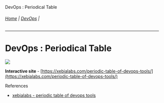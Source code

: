 DevOps :  Periodical Table  

###### [Home](https://github.com/RyKaj/Documentation/blob/master/README.md) | [DevOps](https://github.com/RyKaj/Documentation/tree/master/DevOps/README.md) |
------------

DevOps :  Periodical Table
================================================



  

[![](rest/documentConversion/latest/conversion/thumbnail/458555843/1)](/download/attachments/periodic-table-of-devops-tools-v3-1.pdf?version=1&modificationDate=1569932698433&api=v2)

  

**Interactive site** - [https://xebialabs.com/periodic-table-of-devops-tools/](https://xebialabs.com/periodic-table-of-devops-tools/)

  

References

*   [xebialabs - periodic table of devops tools](https://xebialabs.com/periodic-table-of-devops-tools/)

  
